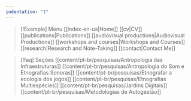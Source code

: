 ```yaml
---
indentation: "1"
---
```

> [!Example] Menu
> [[index-en-us|Home]]   [[cv|CV]]    [[publications|Publications]]   [[audiovisual productions|Audiovisual Productions]]    [[workshops and courses|Workshops and Courses]] 
> [[research|Research and Note-Taking]] [[contact|Contact Me]]




>[!faq] Seções
[[content/pt-br/pesquisas/Antropologia das Infraestruturas]] 
[[content/pt-br/pesquisas/Antropologia do Som e Etnografias Sonoras]] 
[[content/pt-br/pesquisas/Etnografar a ecologia dos jogos]] 
[[content/pt-br/pesquisas/Etnografias Multiespécies]]
[[content/pt-br/pesquisas/Jardins Digitais]]
[[content/pt-br/pesquisas/Metodologias de Autogestão]]




